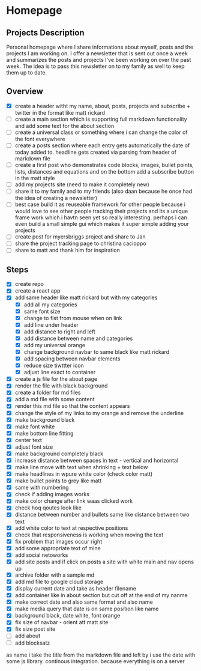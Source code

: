 # Homepage

## Projects Description

Personal homepage where I share informations about myself, posts and the projects I am working on. I offer a newsletter that is sent out once a week and summarizes the posts and projects I've been working on over the past week. The idea is to pass this newsletter on to my family as well to keep them up to date.

## Overview

- [x] create a header witht my name, about, posts, projects and subscribe + twitter in the format like matt rickard
- [ ] create a main section which is supporting full markdown functionality and add some text for the about section
- [ ] create a universal class or something where i can change the color of the font everywhere
- [ ] create a posts section where each entry gets automatically the date of today added to. headline gets created via parsing from header of markdown file 
- [ ] create a first post who demonstrates code blocks, images, bullet points, lists, distances and equations and on the bottom add a subscribe button in the matt style
- [ ] add my projects site (need to make it completely new)
- [ ] share it to my family and to my friends (also daan because he once had the idea of creating a newsletter)
- [ ] best case build it as reuseable framework for other people because i would love to see other people tracking their projects and its a unique frame work which i havtn seen yet so really interesting. perhaps i can even build a small simple gui which makes it super simple adding your projects 
- [ ] create post for myersbriggs project and share to Jan 
- [ ] share the project tracking page to christina cacioppo
- [ ] share to matt and thank him for inspiration 

## Steps 

- [x] create repo 
- [x] create a react app 
- [x] add same header like matt rickard but with my categories 
    - [x] add all my categories 
    - [x] same font size 
    - [x] change to fist from mouse when on link 
    - [x] add line under header 
    - [x] add distance to right and left
    - [x] add distance between name and categories
    - [x] add my universal orange 
    - [x] change background navbar to same black like matt rickard 
    - [x] add spacing between navbar elements
    - [x] reduce size tiwttter icon
    - [x] adjust line exact to container
- [x] create a js file for the about page
- [x] render the file with black background
- [x] create a folder for md files
- [x] add a md file with some content
- [x] render this md file so that the content appears 
- [x] change the style of my links to my orange and remove the underline
- [x] make background black
- [x] make font white
- [x] make bottom line fitting
- [x] center text
- [x] adjust font size
- [x] make background completely black
- [x] increase distance between spaces in text - vertical and horizontal
- [x] make line move with text when shrinking + text below 
- [x] make headlines in wpure white color (check color matt)
- [x] make bullet points to grey like matt 
- [x] same with numbering
- [x] check if adding images works
- [x] make color change after link waas clicked work
- [x] check hoq qoutes look like
- [x] distance between number and bullets same like distance between two text 
- [x] add white color to text at respective positions
- [x] check that responsiveness is working when moving the text
- [x] fix problem that images occur right 
- [x] add some appropriate text of mine
- [x] add social netoworks  
- [x] add site posts and if click on posts a site with white main and nav opens up
- [x] archive folder with a sample md 
- [x] add md file to google cloud storage
- [x] display current date and take as header filename 
- [x] add container like in about section but cut off at the end of my nanme
- [x] make correct date and also same format and also name
- [x] make media query that date is on same position like name
- [x] background black, date white, font orange 
- [x] fix size of navbar - orient att matt site 
- [x] fix size post site
- [ ] add about 
- [ ] add blocksatz

as name i take the title from the markdown file and left by i use the date with some js library. continous integration. because everything is on a server 